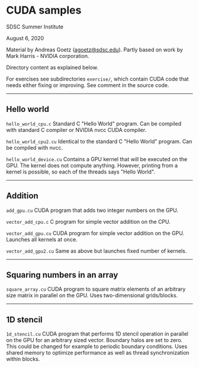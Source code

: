 # CUDA samples

SDSC Summer Institute

August 6, 2020

Material by Andreas Goetz (agoetz@sdsc.edu).
Partly based on work by Mark Harris - NVIDIA corporation.

Directory content as explained below. 

For exercises see subdirectories `exercise/`, which contain CUDA
code that needs either fixing or improving. See comment in the
source code.

---
## Hello world

`hello_world_cpu.c`
Standard C "Hello World" program.
Can be compiled with standard C compiler or NVIDIA nvcc CUDA compiler.

`hello_world_cpu2.cu`
Identical to the standard C "Hello World" program.
Can be compiled with nvcc.

`hello_world_device.cu`
Contains a GPU kernel that will be executed on the GPU.
The kernel does not compute anything. However, printing from a kernel
is possible, so each of the threads says "Hello World".

---
## Addition

`add_gpu.cu`
CUDA program that adds two integer numbers on the GPU.

`vector_add_cpu.c`
C program for simple vector addition on the CPU.

`vector_add_gpu.cu`
CUDA program for simple vector addition on the GPU.
Launches all kernels at once.

`vector_add_gpu2.cu`
Same as above but launches fixed number of kernels.

---
## Squaring numbers in an array

`square_array.cu`
CUDA program to square matrix elements of an arbitrary size matrix 
in parallel on the GPU. Uses two-dimensional grids/blocks.

---
## 1D stencil

`1d_stencil.cu`
CUDA program that performs 1D stencil operation in parallel on the GPU
for an arbitrary sized vector. Boundary halos are set to zero. This could be
changed for example to periodic boundary conditions.
Uses shared memory to optimize performance as well as thread synchronization
within blocks.

